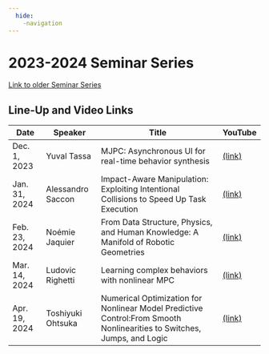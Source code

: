 ```yaml
---
  hide:
    -navigation
---
```


# 2023-2024 Seminar Series

[Link to older Seminar Series](seminars_old.md)

<!-- ## Upcoming Seminar

**Speaker**: Toshiyuki Ohtsuka (Kyoto University)

[Flyer](assets/flyer_ToshiyukiOhtsuka-April19.pdf)

**Title**: Numerical Optimization for Nonlinear Model Predictive Control:From Smooth Nonlinearities to Switches, Jumps, and Logic

**Abstract**: *Advances in computers and numerical solution methods have been expanding the application of model predictive control (MPC), which solves optimal control problems in real time to perform feedback control. In particular, nonlinear MPC (NMPC) has been gaining attention due to its applications to complex nonlinear mechanical systems. Additionally, software tools for NMPC have rapidly developed to facilitate its implementation. In this talk, I will first present a comprehensive overview of real-time optimization algorithms, software tools, and applications of NMPC. One of the key ideas there is exploiting the smoothness of nonlinearities in problems. Then, I will present recent advances in parallel computation methods for NMPC and an application of NMPC for whole-body control of a quadruped robot with switches and state jumps. Furthermore, I will also introduce ongoing work on computation methods for more general optimal control problems involving equilibrium constraints or signal temporal logic specifications, which appear in various problems in robotics.*

**Date**: Friday, April 19th 2024

**Time**: 09:00-10:00 AM EDT

**Link**: [https://columbiauniversity.zoom.us/j/91247893326?pwd=L2JWU21aQzc4cU1ZQklEb0QrWGQvdz09](https://columbiauniversity.zoom.us/j/91247893326?pwd=L2JWU21aQzc4cU1ZQklEb0QrWGQvdz09) -->

## Line-Up and Video Links

| Date | Speaker | Title | YouTube |
| ----------- | ----------- | ----------- | ----------- |
| Dec. 1, 2023  | Yuval Tassa | MJPC: Asynchronous UI for real-time behavior synthesis | [(link)](https://youtu.be/J-JO-lgaKtw?si=sNU49xGwOvx2mNLg) |
| Jan. 31, 2024 | Alessandro Saccon | Impact-Aware Manipulation: Exploiting Intentional Collisions to Speed Up Task Execution | [(link)](https://www.youtube.com/watch?v=gu3j-hCEozA) |
| Feb. 23, 2024 | Noémie Jaquier | From Data Structure, Physics, and Human Knowledge: A Manifold of Robotic Geometries | [(link)](https://www.youtube.com/watch?v=0okfttUQf2A) |
| Mar. 14, 2024 | Ludovic Righetti | Learning complex behaviors with nonlinear MPC | [(link)](https://www.youtube.com/watch?v=aYvJU9KeO8Q) |
| Apr. 19, 2024 | Toshiyuki Ohtsuka | Numerical Optimization for Nonlinear Model Predictive Control:From Smooth Nonlinearities to Switches, Jumps, and Logic | [(link)](https://www.youtube.com/watch?v=-7KsCywg3nI) |
